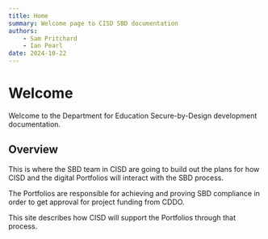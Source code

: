 ```yaml
---
title: Home
summary: Welcome page to CISD SBD documentation
authors:
    - Sam Pritchard
    - Ian Pearl
date: 2024-10-22
---
```

# Welcome

Welcome to the Department for Education Secure-by-Design development documentation.

## Overview

This is where the SBD team in CISD are going to build out the plans for how CISD and the digital Portfolios will interact with the SBD process.

The Portfolios are responsible for achieving and proving SBD compliance in order to get approval for project funding from CDDO. 

This site describes how CISD will support the Portfolios through that process.